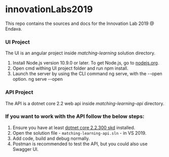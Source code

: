 # innovationLabs2019

This repo contains the sources and docs for the Innovation Lab 2019 @ Endava.

### UI Project
The UI is an angular project inside *matching-learning* solution directory.

  1. Install Node.js version 10.9.0 or later. To get Node.js, go to [nodejs.org](https://nodejs.org/en/).
  2. Open cmd withing UI project folder and run npm install.
  3. Launch the server by using the CLI command ng serve, with the --open option. ng serve --open
  
### API Project
The API is a dotnet core 2.2 web api inside *matching-learning-api* directory.

### If you want to work with the API follow the below steps:

  1. Ensure you have at least [dotnet core 2.2.300 skd](https://dotnet.microsoft.com/download/dotnet-core/2.2) installed.
  2. Open the solution file - `matching-learning-api.sln` - in VS 2019.
  3. Add code, build and debug normally.
  4. Postman is recommended to test the API, but you could also use Swagger UI.
